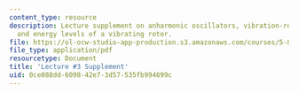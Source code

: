 ```yaml
---
content_type: resource
description: Lecture supplement on anharmonic oscillators, vibration-rotation interaction,
  and energy levels of a vibrating rotor.
file: https://ol-ocw-studio-app-production.s3.amazonaws.com/courses/5-80-small-molecule-spectroscopy-and-dynamics-fall-2008/0ce088dd609842e73d57535fb994699c_03s_anoscvibrot.pdf
file_type: application/pdf
resourcetype: Document
title: 'Lecture #3 Supplement'
uid: 0ce088dd-6098-42e7-3d57-535fb994699c
---
```

